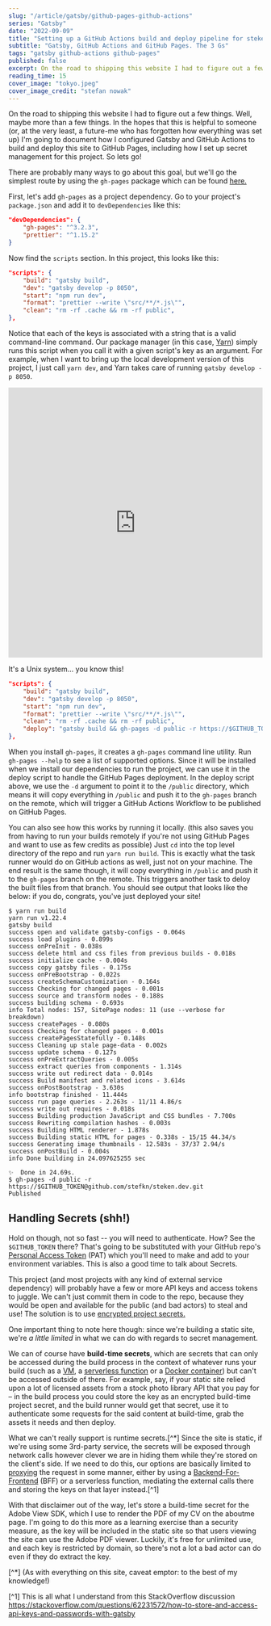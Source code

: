 ```yaml
---
slug: "/article/gatsby/github-pages-github-actions"
series: "Gatsby"
date: "2022-09-09"
title: "Setting up a GitHub Actions build and deploy pipeline for steken.dev"
subtitle: "Gatsby, GitHub Actions and GitHub Pages. The 3 Gs"
tags: "gatsby github-actions github-pages"
published: false
excerpt: On the road to shipping this website I had to figure out a few things. Well, maybe more than a few things. In the hopes that this is helpful to someone
reading_time: 15
cover_image: "tokyo.jpeg"
cover_image_credit: "stefan nowak"
---
```


On the road to shipping this website I had to figure out a few things. Well, maybe more than a few things. In the hopes that this is helpful to someone (or, at the very least, a future-me who has forgotten how everything was set up) I'm going to document how I configured Gatsby and GitHub Actions to build and deploy this site to GitHub Pages, including how I set up secret management for this project. So lets go!

There are probably many ways to go about this goal, but we'll go the simplest route by using the `gh-pages` package which can be found [here.](https://www.npmjs.com/package/gh-pages)

First, let's add `gh-pages` as a project dependency. Go to your project's `package.json` and add it to `devDependencies` like this:

```json
"devDependencies": {
    "gh-pages": "^3.2.3",
    "prettier": "^1.15.2"
}
```

Now find the `scripts` section. In this project, this looks like this:

```json
"scripts": {
    "build": "gatsby build",
    "dev": "gatsby develop -p 8050",
    "start": "npm run dev",
    "format": "prettier --write \"src/**/*.js\"",
    "clean": "rm -rf .cache && rm -rf public",
},
```

Notice that each of the keys is associated with a string that is a valid command-line command. Our package manager (in this case, [Yarn](https://yarnpkg.com/)) simply runs this script when you call it with a given script's key as an argument. For example, when I want to bring up the local development version of this project, I just call `yarn dev`, and Yarn takes care of running `gatsby develop -p 8050`.

<iframe src='https://gfycat.com/ifr/SparklingFittingAurochs' frameborder='0' scrolling='no' allowfullscreen width='100%' height='535'></iframe><p>It's a Unix system... you know this!</p>

```json
"scripts": {
    "build": "gatsby build",
    "dev": "gatsby develop -p 8050",
    "start": "npm run dev",
    "format": "prettier --write \"src/**/*.js\"",
    "clean": "rm -rf .cache && rm -rf public",
    "deploy": "gatsby build && gh-pages -d public -r https://$GITHUB_TOKEN@github.com/stefkn/steken.dev.git"
},
```

When you install `gh-pages`, it creates a `gh-pages` command line utility. Run `gh-pages --help` to see a list of supported options. Since it will be installed when we install our dependencies to run the project, we can use it in the deploy script to handle the GitHub Pages deployment. In the deploy script above, we use the `-d` argument to point it to the `/public` directory, which means it will copy everything in `/public` and push it to the `gh-pages` branch on the remote, which will trigger a GitHub Actions Workflow to be published on GitHub Pages.

You can also see how this works by running it locally. (this also saves you from having to run your builds remotely if you're not using GitHub Pages and want to use as few credits as possible) Just `cd` into the top level directory of the repo and run `yarn run build`. This is exactly what the task runner would do on GitHub actions as well, just not on your machine. The end result is the same though, it will copy everything in `/public` and push it to the `gh-pages` branch on the remote. This triggers another task to deloy the built files from that branch. You should see output that looks like the below: if you do, congrats, you've just deployed your site!


```shell-session
$ yarn run build
yarn run v1.22.4
gatsby build
success open and validate gatsby-configs - 0.064s
success load plugins - 0.899s
success onPreInit - 0.038s
success delete html and css files from previous builds - 0.018s
success initialize cache - 0.004s
success copy gatsby files - 0.175s
success onPreBootstrap - 0.022s
success createSchemaCustomization - 0.164s
success Checking for changed pages - 0.001s
success source and transform nodes - 0.188s
success building schema - 0.693s
info Total nodes: 157, SitePage nodes: 11 (use --verbose for breakdown)
success createPages - 0.080s
success Checking for changed pages - 0.001s
success createPagesStatefully - 0.148s
success Cleaning up stale page-data - 0.002s
success update schema - 0.127s
success onPreExtractQueries - 0.005s
success extract queries from components - 1.314s
success write out redirect data - 0.014s
success Build manifest and related icons - 3.614s
success onPostBootstrap - 3.630s
info bootstrap finished - 11.444s
success run page queries - 2.263s - 11/11 4.86/s
success write out requires - 0.018s
success Building production JavaScript and CSS bundles - 7.700s
success Rewriting compilation hashes - 0.003s
success Building HTML renderer - 1.878s
success Building static HTML for pages - 0.338s - 15/15 44.34/s
success Generating image thumbnails - 12.583s - 37/37 2.94/s
success onPostBuild - 0.004s
info Done building in 24.097625255 sec

✨  Done in 24.69s.
$ gh-pages -d public -r https://$GITHUB_TOKEN@github.com/stefkn/steken.dev.git
Published
```

## Handling Secrets (shh!)

Hold on though, not so fast -- you will need to authenticate. How? See the `$GITHUB_TOKEN` there? That's going to be substituted with your GitHub repo's [Personal Access Token](https://docs.github.com/en/authentication/keeping-your-account-and-data-secure/creating-a-personal-access-token) (PAT) which you'll need to make and add to your environment variables. This is also a good time to talk about Secrets.

This project (and most projects with any kind of external service dependency) will probably have a few or more API keys and access tokens to juggle. We can't just commit them in code to the repo, because they would be open and available for the public (and bad actors) to steal and use! The solution is to use [encrypted project secrets.](https://docs.github.com/en/actions/security-guides/encrypted-secrets)

One important thing to note here though: since we're building a static site, we're _a little limited_ in what we can do with regards to secret management.

We can of course have **build-time secrets**, which are secrets that can only be accessed during the build process in the context of whatever runs your build (such as a [VM](https://en.wikipedia.org/wiki/Virtual_machine), a [serverless function](https://en.wikipedia.org/wiki/Serverless_computing) or a [Docker container](https://www.docker.com/resources/what-container/)) but can't be accessed outside of there. For example, say, if your static site relied upon a lot of licensed assets from a stock photo library API that you pay for – in the build process you could store the key as an encrypted build-time project secret, and the build runner would get that secret, use it to authenticate some requests for the said content at build-time, grab the assets it needs and then deploy.

What we can't really support is runtime secrets.[^*] Since the site is static, if we're using some 3rd-party service, the secrets will be exposed through network calls however clever we are in hiding them while they're stored on the client's side. If we need to do this, our options are basically limited to [proxying](https://en.wikipedia.org/wiki/Proxy_server) the request in some manner, either by using a [Backend-For-Frontend](https://docs.microsoft.com/en-us/azure/architecture/patterns/backends-for-frontends) (BFF) or a serverless function, mediating the external calls there and storing the keys on that layer instead.[^1]

With that disclaimer out of the way, let's store a build-time secret for the Adobe View SDK, which I use to render the PDF of my CV on the aboutme page. I'm going to do this more as a learning exercise than a security measure, as the key will be included in the static site so that users viewing the site can use the Adobe PDF viewer. Luckily, it's free for unlimited use, and each key is restricted by domain, so there's not a lot a bad actor can do even if they do extract the key.





[^*] (As with everything on this site, caveat emptor: to the best of my knowledge!)

[^1] This is all what I understand from this StackOverflow discussion https://stackoverflow.com/questions/62231572/how-to-store-and-access-api-keys-and-passwords-with-gatsby
